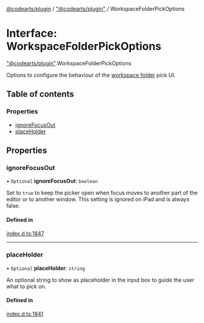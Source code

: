 [@codearts/plugin](../README.md) / ["@codearts/plugin"](../modules/_codearts_plugin_.md) / WorkspaceFolderPickOptions

# Interface: WorkspaceFolderPickOptions

["@codearts/plugin"](../modules/_codearts_plugin_.md).WorkspaceFolderPickOptions

Options to configure the behaviour of the [workspace folder](codearts_plugin_.WorkspaceFolder.md) pick UI.

## Table of contents

### Properties

- [ignoreFocusOut](codearts_plugin_.WorkspaceFolderPickOptions.md#ignorefocusout)
- [placeHolder](codearts_plugin_.WorkspaceFolderPickOptions.md#placeholder)

## Properties

### ignoreFocusOut

• `Optional` **ignoreFocusOut**: `boolean`

Set to `true` to keep the picker open when focus moves to another part of the editor or to another window.
This setting is ignored on iPad and is always false.

#### Defined in

[index.d.ts:1847](https://github.com/huaweicloud/cloudide-plugin-api/blob/5055bbd/index.d.ts#L1847)

___

### placeHolder

• `Optional` **placeHolder**: `string`

An optional string to show as placeholder in the input box to guide the user what to pick on.

#### Defined in

[index.d.ts:1841](https://github.com/huaweicloud/cloudide-plugin-api/blob/5055bbd/index.d.ts#L1841)
